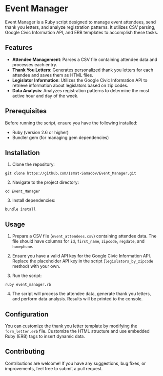 # Event Manager

Event Manager is a Ruby script designed to manage event attendees, send thank you letters, and analyze registration patterns. It utilizes CSV parsing, Google Civic Information API, and ERB templates to accomplish these tasks.

## Features

- **Attendee Management**: Parses a CSV file containing attendee data and processes each entry.
- **Thank You Letters**: Generates personalized thank you letters for each attendee and saves them as HTML files.
- **Legislator Information**: Utilizes the Google Civic Information API to retrieve information about legislators based on zip codes.
- **Data Analysis**: Analyzes registration patterns to determine the most active hour and day of the week.

## Prerequisites

Before running the script, ensure you have the following installed:

- Ruby (version 2.6 or higher)
- Bundler gem (for managing gem dependencies)

## Installation

1. Clone the repository:

```
git clone https://github.com/Ismat-Samadov/Event_Manager.git
```

2. Navigate to the project directory:

```
cd Event_Manager
```

3. Install dependencies:

```
bundle install
```

## Usage

1. Prepare a CSV file (`event_attendees.csv`) containing attendee data. The file should have columns for `id`, `first_name`, `zipcode`, `regdate`, and `homephone`.

2. Ensure you have a valid API key for the Google Civic Information API. Replace the placeholder API key in the script (`legislators_by_zipcode` method) with your own.

3. Run the script:

```
ruby event_manager.rb
```

4. The script will process the attendee data, generate thank you letters, and perform data analysis. Results will be printed to the console.

## Configuration

You can customize the thank you letter template by modifying the `form_letter.erb` file. Customize the HTML structure and use embedded Ruby (ERB) tags to insert dynamic data.

## Contributing

Contributions are welcome! If you have any suggestions, bug fixes, or improvements, feel free to submit a pull request.